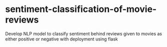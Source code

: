 # sentiment-classification-of-movie-reviews
Develop NLP model to classify sentiment behind reviews given to movies as either positive or negative with deployment using flask 
